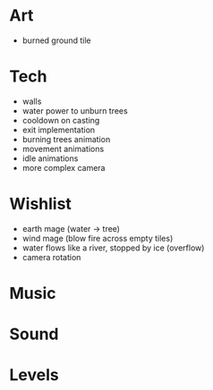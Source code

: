 # Art
- burned ground tile

# Tech
- walls
- water power to unburn trees
- cooldown on casting
- exit implementation
- burning trees animation
- movement animations
- idle animations
- more complex camera

# Wishlist
- earth mage (water -> tree)
- wind mage (blow fire across empty tiles)
- water flows like a river, stopped by ice (overflow)
- camera rotation

# Music

# Sound

# Levels
